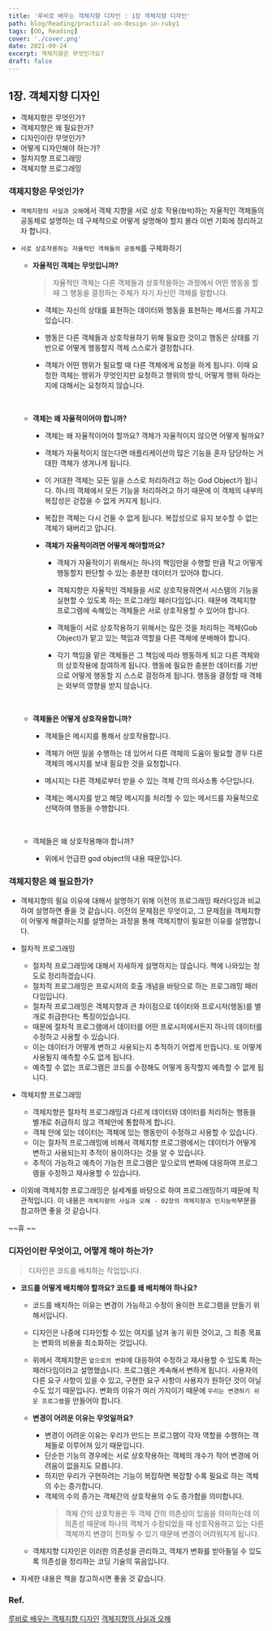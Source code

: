 ```yaml
---
title: '루비로 배우는 객체지향 디자인 : 1장 객체지향 디자인'
path: blog/Reading/practical-oo-design-in-ruby1
tags: [OO, Reading]
cover: './cover.png'
date: 2021-09-24
excerpt: 객체지향은 무엇인가요?
draft: false
---
```


## 1장. 객체지향 디자인

- 객체지향은 무엇인가?
- 객체지향은 왜 필요한가?
- 디자인이란 무엇인가?
- 어떻게 디자인해야 하는가?
- 절차지향 프로그래밍
- 객체지향 프로그래밍

### 객제지향은 무엇인가?

- `객체지향의 사실과 오해`에서 객체 지향을 서로 상호 작용(`협력`)하는 자율적인 객체들의 공동체로 설명하는 데 구체적으로 어떻게 설명해야 할지 몰라 이번 기회에 정리하고자 합니다.

- `서로 상호작용하는 자율적인 객체들의 공동체`를 구체화하기

  - **자율적인 객체는 무엇입니까?**

    > 자율적인 객체는 다른 객체들과 상호작용하는 과정에서 어떤 행동을 할 때 그 행동을 결정하는 주체가 자기 자신인 객체를 말합니다.

    - 객체는 자신의 상태를 표현하는 데이터와 행동을 표현하는 메서드를 가지고 있습니다.
    - 행동은 다른 객체들과 상호작용하기 위해 필요한 것이고 행동은 상태를 기반으로 어떻게 행동할지 객체 스스로가 결정합니다.
    - 객체가 어떤 행위가 필요할 때 다른 객체에게 요청을 하게 됩니다. 이때 요청한 객체는 행위가 무엇인지만 요청하고 행위의 방식, 어떻게 행위 하라는지에 대해서는 요청하지 않습니다.

      <br>

  - **객체는 왜 자율적이어야 합니까?**

    - 객체는 왜 자율적이어야 할까요? 객체가 자율적이지 않으면 어떻게 될까요?
    - 객체가 자율적이지 않는다면 애플리케이션의 많은 기능을 혼자 담당하는 거대한 객체가 생겨나게 됩니다.
    - 이 거대한 객체는 모든 일을 스스로 처리하려고 하는 God Object가 됩니다. 하나의 객체에서 모든 기능을 처리하려고 하기 때문에 이 객체의 내부의 복잡성은 걷잡을 수 없게 커지게 됩니다.
    - 복잡한 객체는 다시 건들 수 없게 됩니다. 복잡성으로 유지 보수할 수 없는 객체가 돼버리고 맙니다.

    - **객체가 자율적이려면 어떻게 해야할까요?**

      - 객체가 자율적이기 위해서는 하나의 책임만을 수행할 만큼 작고 어떻게 행동할지 판단할 수 있는 충분한 데이터가 있어야 합니다.

      - 객체지향은 자율적인 객체들을 서로 상호작용하면서 시스템의 기능을 실현할 수 있도록 하는 프로그래밍 패러다임입니다. 때문에 객체지향 프로그램에 속해있는 객체들은 서로 상호작용할 수 있어야 합니다.

      - 객체들이 서로 상호작용하기 위해서는 많은 것을 처리하는 객체(Gob Object)가 맡고 있는 책임과 역할을 다른 객체에 분배해야 합니다.

      - 각기 책임을 맡은 객체들은 그 책임에 따라 행동하게 되고 다른 객체와의 상호작용에 참여하게 됩니다. 행동에 필요한 충분한 데이터를 기반으로 어떻게 행동할 지 스스로 결정하게 됩니다. 행동을 결정할 때 객체는 외부의 영향을 받지 않습니다.

      <br>

  - **객체들은 어떻게 상호작용합니까?**

    - 객체들은 메시지를 통해서 상호작용합니다.
    - 객체가 어떤 일을 수행하는 데 있어서 다른 객체의 도움이 필요할 경우 다른 객체의 메시지를 보내 필요한 것을 요청합니다.
    - 메시지는 다른 객체로부터 받을 수 있는 객체 간의 의사소통 수단입니다.
    - 객체는 메시지를 받고 해당 메시지를 처리할 수 있는 메서드를 자율적으로 선택하여 행동을 수행합니다.

      <br>

  - 객체들은 왜 상호작용해야 합니까?
    - 위에서 언급한 god object의 내용 때문입니다.

### 객체지향은 왜 필요한가?

- 객체지향의 필요 이유에 대해서 설명하기 위해 이전의 프로그래밍 패러다임과 비교하여 설명하면 좋을 것 같습니다. 이전의 문제점은 무엇이고, 그 문제점을 객체지향이 어떻게 해결하는지를 설명하는 과정을 통해 객체지향이 필요한 이유를 설명합니다.

- 절차적 프로그래밍

  - 절차적 프로그래밍에 대해서 자세하게 설명하지는 않습니다. 책에 나와있는 정도로 정리하겠습니다.
  - 절차적 프로그래밍은 프로시저의 호출 개념을 바탕으로 하는 프로그래밍 패러다임입니다.
  - 절차적 프로그래밍은 객체지향과 큰 차이점으로 데이터와 프로시저(행동)를 별개로 취급한다는 특징이있습니다.
  - 때문에 절차적 프로그램에서 데이터를 어떤 프로시저에서든지 하나의 데이터를 수정하고 사용할 수 있습니다.
  - 이는 데이터가 어떻게 변하고 사용되는지 추적하기 어렵게 만듭니다. 또 어떻게 사용될지 예측할 수도 없게 됩니다.
  - 예측할 수 없는 프로그램은 코드를 수정해도 어떻게 동작할지 예측할 수 없게 됩니다.

- 객체지향 프로그래밍

  - 객체지향은 절차적 프로그래밍과 다르게 데이터와 데이터를 처리하는 행동을 별개로 취급하지 않고 객체안에 통합하게 합니다.
  - 객체 안에 있는 데이터는 객체에 있는 행동만이 수정하고 사용할 수 있습니다.
  - 이는 절차적 프로그래밍에 비해서 객체지향 프로그램에서는 데이터가 어떻게 변하고 사용되는지 추적이 용이하다는 것을 알 수 있습니다.
  - 추적이 가능하고 예측이 가능한 프로그램은 앞으로의 변화에 대응하여 프로그램을 수정하고 재사용할 수 있습니다.

- 이외에 객체지향 프로그래밍은 실세계를 바탕으로 하여 프로그래밍하기 때문에 직관적입니다. 이 내용은 `객체지향의 사실과 오해 - 02장의 객체지향과 인지능력`부분을 참고하면 좋을 것 같습니다.

~~휴 ~~

### 디자인이란 무엇이고, 어떻게 해야 하는가?

> 디자인은 코드를 배치하는 작업입니다.

- **코드를 어떻게 배치해야 할까요? 코드를 왜 배치해야 하나요?**

  - 코드를 배치하는 이유는 변경이 가능하고 수정이 용이한 프로그램을 만들기 위해서입니다.
  - 디자인은 나중에 디자인할 수 있는 여지를 남겨 놓기 위한 것이고, 그 최종 목표는 변화의 비용을 최소화하는 것입니다.

  - 위에서 객체지향은 `앞으로의 변화`에 대응하여 수정하고 재사용할 수 있도록 하는 패러다임이라고 설명했습니다. 프로그램은 계속해서 변하게 됩니다. 사용자의 다른 요구 사항이 있을 수 있고, 구현한 요구 사항이 사용자가 원하던 것이 아닐 수도 있기 때문입니다. 변화의 이유가 여러 가지이기 때문에 `우리는 변경하기 쉬운 프로그램`을 만들어야 합니다.

  - **변경이 어려운 이유는 무엇일까요?**

    - 변경이 어려운 이유는 우리가 만드는 프로그램이 각자 역할을 수행하는 객체들로 이루어져 있기 때문입니다.
    - 단순한 기능의 경우에는 서로 상호작용하는 객체의 개수가 적어 변경에 어려움이 없을지도 모릅니다.
    - 하지만 우리가 구현하려는 기능이 복잡하면 복잡할 수록 필요로 하는 객체의 수는 증가합니다.
    - 객체의 수의 증가는 객체간의 상호작용의 수도 증가함을 의미합니다.
      > 객체 간의 상호작용은 두 객체 간의 의존성이 있음을 의미하는데 이 의존성 때문에 하나의 객체가 수정되었을 때 상호작용하고 있는 다른 객체까지 변경이 전파될 수 있기 때문에 변경이 어려워지게 됩니다.

  - 객체지향 디자인은 이러한 의존성을 관리하고, 객체가 변화를 받아들일 수 있도록 의존성을 정리하는 코딩 기술의 묶음입니다.

- 자세한 내용은 책을 참고하시면 좋을 것 같습니다.

### Ref.

[루비로 배우는 객체지향 디자인](http://www.yes24.com/Product/Goods/15254976?OzSrank=1)
[객체지향의 사실과 오해](http://www.yes24.com/Product/Goods/18249021?OzSrank=1)
